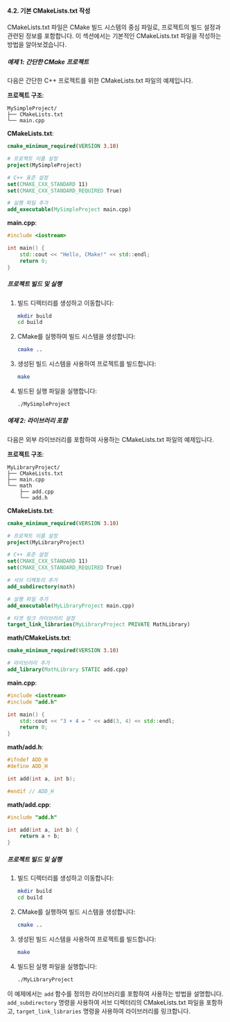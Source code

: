 #### 4.2. 기본 CMakeLists.txt 작성

CMakeLists.txt 파일은 CMake 빌드 시스템의 중심 파일로, 프로젝트의 빌드 설정과 관련된 정보를 포함합니다. 이 섹션에서는 기본적인 CMakeLists.txt 파일을 작성하는 방법을 알아보겠습니다.

##### 예제 1: 간단한 CMake 프로젝트

다음은 간단한 C++ 프로젝트를 위한 CMakeLists.txt 파일의 예제입니다.

**프로젝트 구조**:
```
MySimpleProject/
├── CMakeLists.txt
└── main.cpp
```

**CMakeLists.txt**:
```cmake
cmake_minimum_required(VERSION 3.10)

# 프로젝트 이름 설정
project(MySimpleProject)

# C++ 표준 설정
set(CMAKE_CXX_STANDARD 11)
set(CMAKE_CXX_STANDARD_REQUIRED True)

# 실행 파일 추가
add_executable(MySimpleProject main.cpp)
```

**main.cpp**:
```cpp
#include <iostream>

int main() {
    std::cout << "Hello, CMake!" << std::endl;
    return 0;
}
```

##### 프로젝트 빌드 및 실행

1. 빌드 디렉터리를 생성하고 이동합니다:
   ```bash
   mkdir build
   cd build
   ```

2. CMake를 실행하여 빌드 시스템을 생성합니다:
   ```bash
   cmake ..
   ```

3. 생성된 빌드 시스템을 사용하여 프로젝트를 빌드합니다:
   ```bash
   make
   ```

4. 빌드된 실행 파일을 실행합니다:
   ```bash
   ./MySimpleProject
   ```

##### 예제 2: 라이브러리 포함

다음은 외부 라이브러리를 포함하여 사용하는 CMakeLists.txt 파일의 예제입니다.

**프로젝트 구조**:
```
MyLibraryProject/
├── CMakeLists.txt
├── main.cpp
└── math
    ├── add.cpp
    └── add.h
```

**CMakeLists.txt**:
```cmake
cmake_minimum_required(VERSION 3.10)

# 프로젝트 이름 설정
project(MyLibraryProject)

# C++ 표준 설정
set(CMAKE_CXX_STANDARD 11)
set(CMAKE_CXX_STANDARD_REQUIRED True)

# 서브 디렉토리 추가
add_subdirectory(math)

# 실행 파일 추가
add_executable(MyLibraryProject main.cpp)

# 타겟 링크 라이브러리 설정
target_link_libraries(MyLibraryProject PRIVATE MathLibrary)
```

**math/CMakeLists.txt**:
```cmake
cmake_minimum_required(VERSION 3.10)

# 라이브러리 추가
add_library(MathLibrary STATIC add.cpp)
```

**main.cpp**:
```cpp
#include <iostream>
#include "add.h"

int main() {
    std::cout << "3 + 4 = " << add(3, 4) << std::endl;
    return 0;
}
```

**math/add.h**:
```cpp
#ifndef ADD_H
#define ADD_H

int add(int a, int b);

#endif // ADD_H
```

**math/add.cpp**:
```cpp
#include "add.h"

int add(int a, int b) {
    return a + b;
}
```

##### 프로젝트 빌드 및 실행

1. 빌드 디렉터리를 생성하고 이동합니다:
   ```bash
   mkdir build
   cd build
   ```

2. CMake를 실행하여 빌드 시스템을 생성합니다:
   ```bash
   cmake ..
   ```

3. 생성된 빌드 시스템을 사용하여 프로젝트를 빌드합니다:
   ```bash
   make
   ```

4. 빌드된 실행 파일을 실행합니다:
   ```bash
   ./MyLibraryProject
   ```

이 예제에서는 `add` 함수를 정의한 라이브러리를 포함하여 사용하는 방법을 설명합니다. `add_subdirectory` 명령을 사용하여 서브 디렉터리의 CMakeLists.txt 파일을 포함하고, `target_link_libraries` 명령을 사용하여 라이브러리를 링크합니다.
